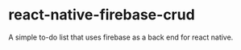 # react-native-firebase-crud

A simple to-do list that uses firebase as a back end for react native.
